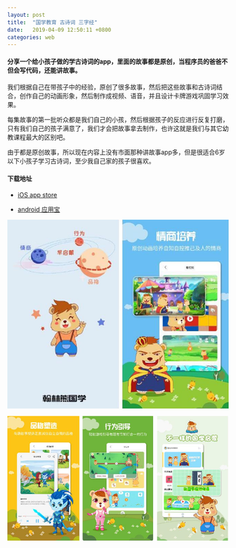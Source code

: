 ```yaml
---
layout: post
title:  "国学教育 古诗词 三字经"
date:   2019-04-09 12:50:11 +0800
categories: web
---
```


#### 分享一个给小孩子做的学古诗词的app，里面的故事都是原创，当程序员的爸爸不但会写代码，还能讲故事。


我们根据自己在带孩子中的经验，原创了很多故事，然后把这些故事和古诗词结合，创作自己的动画形象，然后制作成视频、语音，并且设计卡牌游戏巩固学习效果。

每集故事的第一批听众都是我们自己的小孩，然后根据孩子的反应进行反复打磨，只有我们自己的孩子满意了，我们才会把故事拿去制作，也许这就是我们与其它幼教课程最大的区别吧。

由于都是原创故事，所以现在内容上没有市面那种讲故事app多，但是很适合6岁以下小孩子学习古诗词，至少我自己家的孩子很喜欢。

#### 下载地址

- [iOS app store](https://itunes.apple.com/cn/app/id1445164333?mt=8)

- [android 应用宝](http://a.app.qq.com/o/simple.jsp?pkgname=com.hlbear.edu)

![截图1](https://raw.githubusercontent.com/fisherlee/fisherlee.github.com/master/images/hanlin18.png)

![截图2](https://raw.githubusercontent.com/fisherlee/fisherlee.github.com/master/images/hanlin19.png)